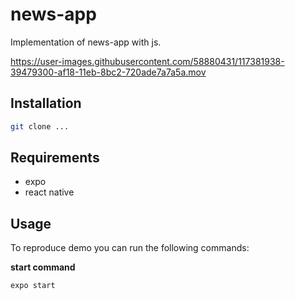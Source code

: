 # news-app

Implementation of news-app with js.


https://user-images.githubusercontent.com/58880431/117381938-39479300-af18-11eb-8bc2-720ade7a7a5a.mov


## Installation

```bash
git clone ...
```

## Requirements

  * expo
  * react native

## Usage

To reproduce demo you can run the following commands:

**start command**
```bash
expo start
```
